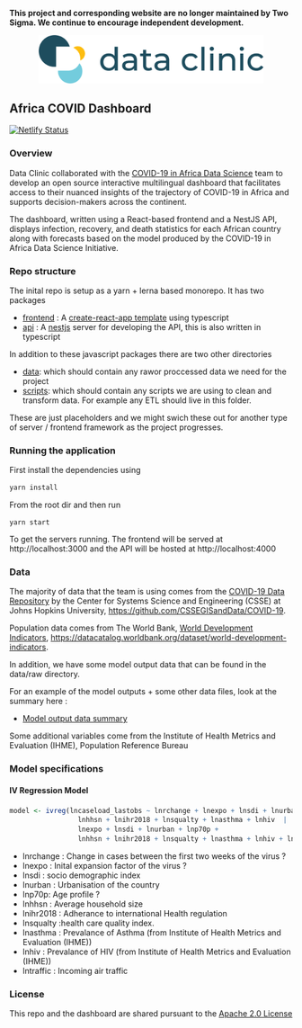 **This project and corresponding website are no longer maintained by Two Sigma. We continue to encourage independent development.**

<p align="center">
  <img src="site-logo.png" width="400"/>
</p>

## Africa COVID Dashboard
[![Netlify Status](https://api.netlify.com/api/v1/badges/25700efb-ac20-4b91-8ce6-f9d4dcadc810/deploy-status)](https://app.netlify.com/sites/ts-africa-covid/deploys)

### Overview

Data Clinic collaborated with the [COVID-19 in Africa Data Science](https://sites.bu.edu/covid-19-in-africa/) team to develop an open source interactive multilingual dashboard that facilitates access to their nuanced insights of the trajectory of COVID-19 in Africa and supports decision-makers across the continent.

The dashboard, written using a React-based frontend and a NestJS API, displays infection, recovery, and death statistics for each African country along with forecasts based on the model produced by the COVID-19 in Africa Data Science Initiative.

### Repo structure 

The inital repo is setup as a yarn + lerna based monorepo. It has two packages 

- [frontend](/packages/frontend) : A [create-react-app template](https://github.com/facebook/create-react-app) using  typescript
- [api](/packages/api) : A [nestjs](https://nestjs.com/) server for developing the API, this is also written in typescript 

In addition to these javascript packages there are two other directories 
- [data](/data): which should contain any rawor proccessed data we need for the project 
- [scripts](/scripts): which should contain any scripts we are using to clean and transform data. For example any ETL should live in this folder.

These are just placeholders and we might swich these out for another type of server / frontend framework as the project progresses.

### Running the application 

First install the dependencies using 

```bash
yarn install
```

From the root dir and then run 

```
yarn start
```

To get the servers running. The frontend will be served at http://localhost:3000 and the API will be hosted at http://localhost:4000  

### Data 

The majority of data that the team is using comes from the [COVID-19 Data Repository](https://github.com/CSSEGISandData/COVID-19) by the Center for Systems Science and Engineering (CSSE) at Johns Hopkins University, https://github.com/CSSEGISandData/COVID-19.

Population data comes from The World Bank, [World Development Indicators](https://datacatalog.worldbank.org/dataset/world-development-indicators), https://datacatalog.worldbank.org/dataset/world-development-indicators.

In addition, we have some model output data that can be found in the data/raw directory. 

For an example of the model outputs + some other data files, look at the summary here : 
- [Model output data summary](/data/raw/test/summary.md)

Some additional variables come from the Institute of Health Metrics and Evaluation (IHME),  Population Reference Bureau 

### Model specifications 

#### IV Regression Model

```r
model <- ivreg(lncaseload_lastobs ~ lnrchange + lnexpo + lnsdi + lnurban + lnp70p +
                 lnhhsn + lnihr2018 + lnsqualty + lnasthma + lnhiv  | 
                 lnexpo + lnsdi + lnurban + lnp70p +
                 lnhhsn + lnihr2018 + lnsqualty + lnasthma + lnhiv + lntraffic,data= modeldata)
```

- lnrchange : Change in cases between the first two weeks of the virus ?
- lnexpo : Inital expansion factor of the virus ?
- lnsdi : socio demographic index
- lnurban : Urbanisation of the country
- lnp70p: Age profile ?
- lnhhsn : Average household size
- lnihr2018 : Adherance to international Health regulation
- lnsqualty :health care quality index.
- lnasthma  : Prevalance of Asthma (from Institute of Health Metrics and Evaluation (IHME))
- lnhiv : Prevalance of HIV (from Institute of Health Metrics and Evaluation (IHME))  
- lntraffic : Incoming air traffic

### License

This repo and the dashboard are shared pursuant to the [Apache 2.0 License](https://www.apache.org/licenses/LICENSE-2.0.html)
